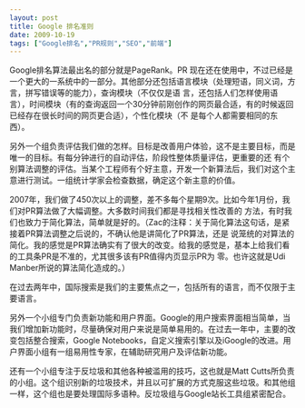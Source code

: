 ```yaml
---
layout: post
title: Google 排名准则		
date: 2009-10-19
tags: ["Google排名","PR规则","SEO","前端"]
---
```


Google排名算法最出名的部分就是PageRank。PR 现在还在使用中，不过已经是一个更大的一系统中的一部分。其他部分还包括语言模块（处理短语，同义词，方言，拼写错误等的能力），查询模块（不仅仅是语 言，还包括人们怎样使用语言），时间模块（有的查询返回一个30分钟前刚创作的网页最合适，有的时候返回已经存在很长时间的网页更合适），个性化模块（不 是每个人都需要相同的东西）。

另外一个组负责评估我们做的怎样。目标是改善用户体验，这不是主要目标，而是唯一的目标。有每分钟进行的自动评估，阶段性整体质量评估，更重要的还 有个别算法调整的评估。当某个工程师有个好主意，开发一个新算法后，我们对这个主意进行测试。一组统计学家会检查数据，确定这个新主意的价值。

2007年，我们做了450次以上的调整，差不多每个星期9次。比如今年1月份，我们对PR算法做了大幅调整。大多数时间我们都是寻找相关性改善的 方法，有时我们也致力于简化算法，简单就是好的。（Zac的注释：关于简化算法这句话，是紧接着PR算法调整之后说的，不确认他是讲简化了PR算法，还是 说笼统的对算法的简化。我的感觉是PR算法确实有了很大的改变。给我的感觉是，基本上给我们看的工具条PR是不准的，尤其很多该有PR值得内页显示PR为 零。也许这就是Udi Manber所说的算法简化造成的。）

在过去两年中，国际搜索是我们的主要焦点之一，包括所有的语言，而不仅限于主要语言。

另外一个小组专门负责新功能和用户界面。Google的用户搜索界面相当简单，当我们增加新功能时，尽量确保对用户来说是简单易用的。在过去一年中，主要的改变包括整合搜索，Google Notebooks，自定义搜索引擎以及iGoogle的改进。用户界面小组有一组易用性专家，在辅助研究用户及评估新功能。

还有一个小组专注于反垃圾和其他各种被滥用的技巧，这也就是Matt Cutts所负责的小组。这个组识别新的垃圾技术，并且以可扩展的方式克服这些垃圾。和其他组一样，这个组也是要处理国际多语种。反垃圾组与Google站长工具组紧密配合。		